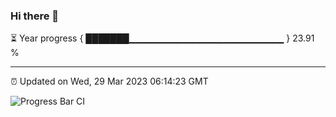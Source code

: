 ### Hi there 👋

⏳ Year progress { ███████▁▁▁▁▁▁▁▁▁▁▁▁▁▁▁▁▁▁▁▁▁▁▁ } 23.91 %

---

⏰ Updated on Wed, 29 Mar 2023 06:14:23 GMT

![Progress Bar CI](https://github.com/liununu/liununu/workflows/Progress%20Bar%20CI/badge.svg)
